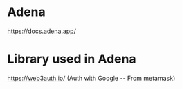 # Adena
https://docs.adena.app/

# Library used in Adena
https://web3auth.io/ (Auth with Google -- From metamask)